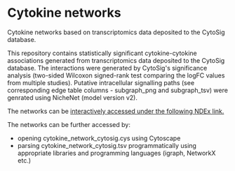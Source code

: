# Cytokine networks
Cytokine networks based on transcriptomics data deposited to the CytoSig database.

This repository contains statistically significant cytokine-cytokine associations generated from transcriptomics data deposited to the CytoSig database. 
The interactions were generated by CytoSig's significance analysis (two-sided Wilcoxon signed-rank test comparing the logFC values from multiple studies). Putative intracellular signalling paths (see corresponding edge table columns - subgraph_png and subgraph_tsv) were genrated using NicheNet (model version v2).

The networks can be [interactively accessed under the following NDEx link.](https://www.ndexbio.org/viewer/networks/5503d3ad-1763-11ef-9621-005056ae23aa)

The networks can be further accessed by:
- opening cytokine_network_cytosig.cys using Cytoscape
- parsing cytokine_network_cytosig.tsv programmatically using appropriate libraries and programming languages (igraph, NetworkX etc.)
